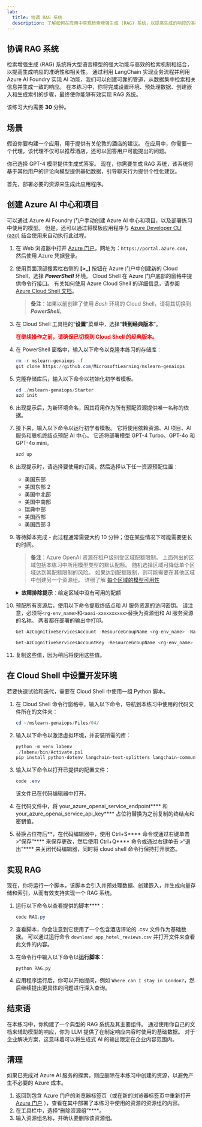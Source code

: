 ```yaml
---
lab:
  title: 协调 RAG 系统
  description: 了解如何在应用中实现检索增强生成 (RAG) 系统，以提高生成的响应的准确性和相关性。
---
```


## 协调 RAG 系统

检索增强生成 (RAG) 系统将大型语言模型的强大功能与高效的检索机制相结合，以提高生成响应的准确性和相关性。 通过利用 LangChain 实现业务流程并利用 Azure AI Foundry 实现 AI 功能，我们可以创建可靠的管道，从数据集中检索相关信息并生成一致的响应。 在本练习中，你将完成设置环境、预处理数据、创建嵌入和生成索引的步骤，最终使你能够有效实现 RAG 系统。

该练习大约需要 **30** 分钟。

## 场景

假设你要构建一个应用，用于提供有关伦敦的酒店的建议。 在应用中，你需要一个代理，该代理不仅可以推荐酒店，还可以回答用户可能提出的问题。

你已选择 GPT-4 模型提供生成式答案。 现在，你需要生成 RAG 系统，该系统将基于其他用户的评论向模型提供基础数据，引导聊天行为提供个性化建议。

首先，部署必要的资源来生成此应用程序。

## 创建 Azure AI 中心和项目

可以通过 Azure AI Foundry 门户手动创建 Azure AI 中心和项目，以及部署练习中使用的模型。 但是，还可以通过将模板应用程序与 [Azure Developer CLI (azd)](https://aka.ms/azd) 结合使用来自动执行此过程。

1. 在 Web 浏览器中打开 [Azure 门户](https://portal.azure.com)，网址为：`https://portal.azure.com`，然后使用 Azure 凭据登录。

1. 使用页面顶部搜索栏右侧的 **[\>_]** 按钮在 Azure 门户中创建新的 Cloud Shell，选择 ***PowerShell*** 环境。 Cloud Shell 在 Azure 门户底部的窗格中提供命令行接口。 有关如何使用 Azure Cloud Shell 的详细信息，请参阅 [Azure Cloud Shell 文档](https://docs.microsoft.com/azure/cloud-shell/overview)。

    > **备注**：如果以前创建了使用 *Bash* 环境的 Cloud Shell，请将其切换到 ***PowerShell***。

1. 在 Cloud Shell 工具栏的“**设置**”菜单中，选择“**转到经典版本**”。

    **<font color="red">在继续操作之前，请确保已切换到 Cloud Shell 的经典版本。</font>**

1. 在 PowerShell 窗格中，输入以下命令以克隆本练习的存储库：

    ```powershell
   rm -r mslearn-genaiops -f
   git clone https://github.com/MicrosoftLearning/mslearn-genaiops
    ```

1. 克隆存储库后，输入以下命令以初始化初学者模板。 
   
    ```powershell
   cd ./mslearn-genaiops/Starter
   azd init
    ```

1. 出现提示后，为新环境命名，因其将用作为所有预配资源提供唯一名称的依据。
        
1. 接下来，输入以下命令以运行初学者模板。 它将使用依赖资源、AI 项目、AI 服务和联机终结点预配 AI 中心。 它还将部署模型 GPT-4 Turbo、GPT-4o 和 GPT-4o mini。

    ```powershell
   azd up  
    ```

1. 出现提示时，请选择要使用的订阅，然后选择以下任一资源预配位置：
   - 美国东部
   - 美国东部 2
   - 美国中北部
   - 美国中南部
   - 瑞典中部
   - 美国西部
   - 美国西部 3
    
1. 等待脚本完成 - 此过程通常需要大约 10 分钟；但在某些情况下可能需要更长的时间。

    > **备注**：Azure OpenAI 资源在租户级别受区域配额限制。 上面列出的区域包括本练习中所用模型类型的默认配额。 随机选择区域可降低单个区域达到其配额限制的风险。 如果达到配额限制，则可能需要在其他区域中创建另一个资源组。 详细了解 [每个区域的模型可用性](https://learn.microsoft.com/en-us/azure/ai-services/openai/concepts/models?tabs=standard%2Cstandard-chat-completions#global-standard-model-availability)

    <details>
      <summary><b>故障排除提示</b>：给定区域中没有可用的配额</summary>
        <p>如果由于所选区域中没有可用配额而收到任何模型的部署错误，请尝试运行以下命令：</p>
        <ul>
          <pre><code>azd env set AZURE_ENV_NAME new_env_name
   azd env set AZURE_RESOURCE_GROUP new_rg_name
   azd env set AZURE_LOCATION new_location
   azd up</code></pre>
        将<code>new_env_name</code>、<code>new_rg_name</code>和<code>new_location</code>替换为新值。 新位置必须是练习开始时列出的任一区域，例如<code>eastus2</code>、<code>northcentralus</code>等。
        </ul>
    </details>

1. 预配所有资源后，使用以下命令提取终结点和 AI 服务资源的访问密钥。 请注意，必须将`<rg-env_name>`和`<aoai-xxxxxxxxxx>`替换为资源组和 AI 服务资源的名称。 两者都在部署的输出中打印。

     ```powershell
    Get-AzCognitiveServicesAccount -ResourceGroupName <rg-env_name> -Name <aoai-xxxxxxxxxx> | Select-Object -Property endpoint
     ```

     ```powershell
    Get-AzCognitiveServicesAccountKey -ResourceGroupName <rg-env_name> -Name <aoai-xxxxxxxxxx> | Select-Object -Property Key1
     ```

1. 复制这些值，因为稍后将使用这些值。

## 在 Cloud Shell 中设置开发环境

若要快速试验和迭代，需要在 Cloud Shell 中使用一组 Python 脚本。

1. 在 Cloud Shell 命令行窗格中，输入以下命令，导航到本练习中使用的代码文件所在的文件夹：

     ```powershell
    cd ~/mslearn-genaiops/Files/04/
     ```

1. 输入以下命令以激活虚拟环境，并安装所需的库：

    ```powershell
   python -m venv labenv
   ./labenv/bin/Activate.ps1
   pip install python-dotenv langchain-text-splitters langchain-community langchain-openai
    ```

1. 输入以下命令以打开已提供的配置文件：

    ```powershell
   code .env
    ```

    该文件已在代码编辑器中打开。

1. 在代码文件中，将 your_azure_openai_service_endpoint**** 和 your_azure_openai_service_api_key**** 占位符替换为之前复制的终结点和密钥值。
1. 替换占位符后**，在代码编辑器中，使用 Ctrl+S**** 命令或通过右键单击 >“保存”**** 来保存更改，然后使用 Ctrl+Q**** 命令或通过右键单击 >“退出”**** 来关闭代码编辑器，同时将 cloud shell 命令行保持打开状态。

## 实现 RAG

现在，你将运行一个脚本，该脚本会引入并预处理数据、创建嵌入，并生成向量存储和索引，从而有效支持实现一个 RAG 系统。

1. 运行以下命令以查看提供的脚本****：

    ```powershell
   code RAG.py
    ```

1. 查看脚本，你会注意到它使用了一个包含酒店评论的 .csv 文件作为基础数据。 可以通过运行命令 `download app_hotel_reviews.csv` 并打开文件来查看此文件的内容。
1. 在命令行中输入以下命令以**运行脚本**：

    ```
   python RAG.py
    ```

1. 应用程序运行后，你可以开始提问，例如 `Where can I stay in London?`，然后继续提出更具体的问题进行深入查询。

## 结束语

在本练习中，你构建了一个典型的 RAG 系统及其主要组件。 通过使用你自己的文档来辅助模型的响应，你为 LLM 提供了在制定响应内容时使用的基础数据。 对于企业解决方案，这意味着可以将生成式 AI 的输出限定在企业内容范围内。

## 清理

如果已完成对 Azure AI 服务的探索，则应删除在本练习中创建的资源，以避免产生不必要的 Azure 成本。

1. 返回到包含 Azure 门户的浏览器标签页（或在新的浏览器标签页中重新打开 [Azure 门户](https://portal.azure.com?azure-portal=true) ），查看在其中部署了本练习中使用的资源的资源组的内容。
1. 在工具栏中，选择“删除资源组”****。
1. 输入资源组名称，并确认要删除该资源组。
